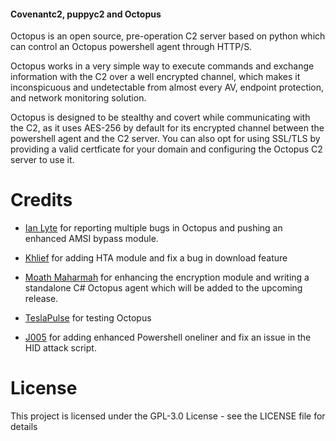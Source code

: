 #### Covenantc2, puppyc2 and Octopus

  Octopus is an open source, pre-operation C2 server based on python which can control an Octopus powershell agent through HTTP/S.

  Octopus works in a very simple way to execute commands and exchange information with the C2 over a well encrypted channel, which makes it inconspicuous and undetectable from almost every AV, endpoint protection, and network monitoring solution.

  Octopus is designed to be stealthy and covert while communicating with the C2, as it uses AES-256 by default for its encrypted channel between the powershell agent and the C2 server. You can also opt for using SSL/TLS by providing a valid certficate for your domain and configuring the Octopus C2 server to use it.




# Credits

* [Ian Lyte](https://twitter.com/Bb_hacks) for reporting multiple bugs in Octopus and pushing an enhanced AMSI bypass module.

* [Khlief](https://github.com/ahmedkhlief) for adding HTA module and fix a bug in download feature

* [Moath Maharmah](https://twitter.com/iomoaaz) for enhancing the encryption module and writing a standalone C# Octopus agent which will be added to the upcoming release.

* [TeslaPulse](https://github.com/TeslaPulse/) for testing Octopus

* [J005](https://github.com/iomoath) for adding enhanced Powershell oneliner and fix an issue in the HID attack script.



# License

This project is licensed under the GPL-3.0 License - see the LICENSE file for details
